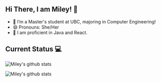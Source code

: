 ## Hi There, I am Miley! 👋
* 🌱 I’m a Master's student at UBC, majoring in Computer Engineering! 
* 😄 Pronouns: She/Her
* 💼 I am proficient in Java and React.

## Current Status 💻
![Miley's github stats](https://github-readme-stats.vercel.app/top-langs/api?username=mileyzjq&show_icons=true) 

![Miley's github stats](https://github-readme-stats.vercel.app/api?username=mileyzjq&show_icons=true) 
